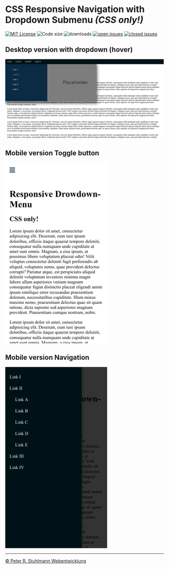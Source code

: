 # CSS Responsive Navigation with Dropdown Submenu _(CSS only!)_


[![MIT License](https://img.shields.io/github/license/peter-stuhlmann/CSS-Responsive-Navigation.svg)](LICENSE) ![Code size](https://img.shields.io/github/languages/code-size/peter-stuhlmann/CSS-Responsive-Navigation.svg) ![downloads](https://img.shields.io/github/downloads/peter-stuhlmann/CSS-Responsive-Navigation/total.svg) [![open issues](https://img.shields.io/github/issues/peter-stuhlmann/CSS-Responsive-Navigation.svg)](https://github.com/peter-stuhlmann/CSS-Responsive-Navigation/issues) [![closed issues](https://img.shields.io/github/issues-closed/peter-stuhlmann/CSS-Responsive-Navigation.svg)](https://github.com/peter-stuhlmann/CSS-Responsive-Navigation/issues?q=is%3Aissue+is%3Aclosed)


## Desktop version with dropdown (hover)

![Screenshot Desktop version](assets/images/desktop-dropdown.png "Desktop version")

## Mobile version Toggle button

![Screenshot Mobile version](assets/images/mobile-menu-close.png "Mobile version (Toggle button)")

## Mobile version Navigation

![Screenshot Mobile version](assets/images/mobile-menu-open.png "Mobile version Navigation")

---

[&copy; Peter R. Stuhlmann Webentwicklung](https://peter-stuhlmann-webentwicklung.de)